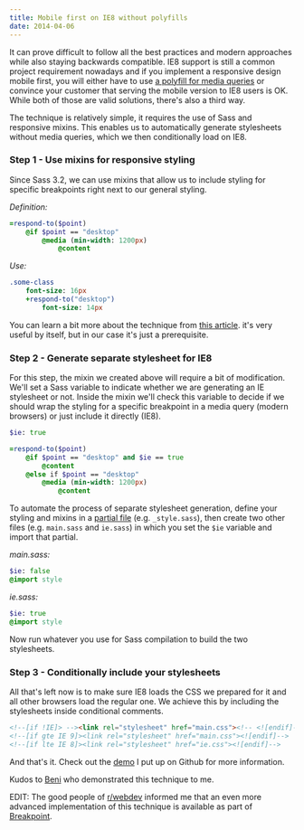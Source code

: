 ```yaml
---
title: Mobile first on IE8 without polyfills
date: 2014-04-06
---
```


It can prove difficult to follow all the best practices and modern approaches while also staying backwards compatible. IE8 support is still a common project requirement nowadays and if you implement a responsive design mobile first, you will either have to use [a polyfill for media queries](//github.com/scottjehl/Respond) or convince your customer that serving the mobile version to IE8 users is OK. While both of those are valid solutions, there's also a third way.

The technique is relatively simple, it requires the use of Sass and responsive mixins. This enables us to automatically generate stylesheets without media queries, which we then conditionally load on IE8.

### Step 1 - Use mixins for responsive styling
Since Sass 3.2, we can use mixins that allow us to include styling for specific breakpoints right next to our general styling.

*Definition:*

```sass
=respond-to($point)
    @if $point == "desktop"
        @media (min-width: 1200px)
            @content
```

*Use:*

```sass
.some-class
    font-size: 16px
    +respond-to("desktop")
        font-size: 14px
```

You can learn a bit more about the technique from [this article](http://thesassway.com/intermediate/responsive-web-design-in-sass-using-media-queries-in-sass-32#variables-in-queries-using-content). it's very useful by itself, but in our case it's just a prerequisite.

### Step 2 - Generate separate stylesheet for IE8
For this step, the mixin we created above will require a bit of modification. We'll set a Sass variable to indicate whether we are generating an IE stylesheet or not. Inside the mixin we'll check this variable to decide if we should wrap the styling for a specific breakpoint in a media query (modern browsers) or just include it directly (IE8).

```sass
$ie: true

=respond-to($point)
    @if $point == "desktop" and $ie == true
        @content
    @else if $point == "desktop"
        @media (min-width: 1200px)
            @content
```
To automate the process of separate stylesheet generation, define your styling and mixins in a [partial file](http://sass-lang.com/guide#topic-4) (e.g. `_style.sass`), then create two other files (e.g. `main.sass` and `ie.sass`) in which you set the `$ie` variable and import that partial.

*main.sass:*

```sass
$ie: false
@import style
```

*ie.sass:*

```sass
$ie: true
@import style
```

Now run whatever you use for Sass compilation to build the two stylesheets.

### Step 3 - Conditionally include your stylesheets
All that's left now is to make sure IE8 loads the CSS we prepared for it and all other browsers load the regular one. We achieve this by including the stylesheets inside conditional comments.

```html
<!--[if !IE]> --><link rel="stylesheet" href="main.css"><!-- <![endif]-->
<!--[if gte IE 9]><link rel="stylesheet" href="main.css"><![endif]-->
<!--[if lte IE 8]><link rel="stylesheet" href="ie.css"><![endif]-->
```

And that's it. Check out the [demo](//github.com/mzgajner/ie8-separate-css-technique) I put up on Github for more information.

Kudos to [Beni](//github.com/benib) who demonstrated this technique to me.

EDIT: The good people of [r/webdev](//reddit.com/r/webdev/) informed me that an even more advanced implementation of this technique is available as part of [Breakpoint](//github.com/Team-Sass/breakpoint).
